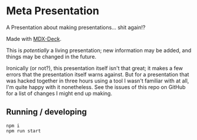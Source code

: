 # Meta Presentation

A Presentation about making presentations... shit again!?

Made with [MDX-Deck](https://github.com/jxnblk/mdx-deck).

This is _potentially_ a living presentation; new information may be added, and things may be changed in the future.

Ironically (or not?), this presentation itself isn't that great; it makes a few errors that the presentation itself warns against. But for a presentation that was hacked together in three hours using a tool I wasn't familiar with at all, I'm quite happy with it nonetheless. See the issues of this repo on GitHub for a list of changes I might end up making.

## Running / developing

```
npm i
npm run start
```
